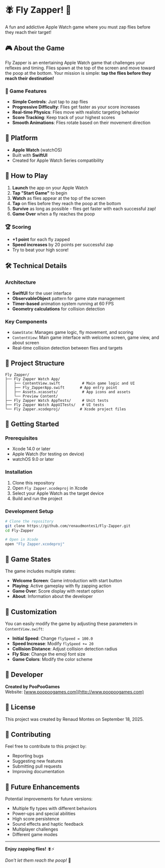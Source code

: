 # 🪰 Fly Zapper! 💩

A fun and addictive Apple Watch game where you must zap flies before they reach their target!

## 🎮 About the Game

Fly Zapper is an entertaining Apple Watch game that challenges your reflexes and timing. Flies spawn at the top of the screen and move toward the poop at the bottom. Your mission is simple: **tap the flies before they reach their destination!**

### 🎯 Game Features

- **Simple Controls**: Just tap to zap flies
- **Progressive Difficulty**: Flies get faster as your score increases
- **Real-time Physics**: Flies move with realistic targeting behavior
- **Score Tracking**: Keep track of your highest scores
- **Smooth Animations**: Flies rotate based on their movement direction

## 📱 Platform

- **Apple Watch** (watchOS)
- Built with **SwiftUI**
- Created for Apple Watch Series compatibility

## 🎲 How to Play

1. **Launch** the app on your Apple Watch
2. **Tap "Start Game"** to begin
3. **Watch** as flies appear at the top of the screen
4. **Tap** on flies before they reach the poop at the bottom
5. **Survive** as long as possible - flies get faster with each successful zap!
6. **Game Over** when a fly reaches the poop

### 🏆 Scoring

- **+1 point** for each fly zapped
- **Speed increases** by 20 points per successful zap
- Try to beat your high score!

## 🛠️ Technical Details

### Architecture
- **SwiftUI** for the user interface
- **ObservableObject** pattern for game state management
- **Timer-based** animation system running at 60 FPS
- **Geometry calculations** for collision detection

### Key Components
- `GameState`: Manages game logic, fly movement, and scoring
- `ContentView`: Main game interface with welcome screen, game view, and about screen
- Real-time collision detection between flies and targets

## 📂 Project Structure

```
Fly Zapper/
├── Fly Zapper Watch App/
│   ├── ContentView.swift          # Main game logic and UI
│   ├── Fly_ZapperApp.swift       # App entry point
│   ├── Assets.xcassets/           # App icons and assets
│   └── Preview Content/
├── Fly Zapper Watch AppTests/     # Unit tests
├── Fly Zapper Watch AppUITests/   # UI tests
└── Fly Zapper.xcodeproj/         # Xcode project files
```

## 🚀 Getting Started

### Prerequisites
- Xcode 14.0 or later
- Apple Watch (for testing on device)
- watchOS 9.0 or later

### Installation
1. Clone this repository
2. Open `Fly Zapper.xcodeproj` in Xcode
3. Select your Apple Watch as the target device
4. Build and run the project

### Development Setup
```bash
# Clone the repository
git clone https://github.com/renaudmontes1/Fly-Zapper.git
cd Fly-Zapper

# Open in Xcode
open "Fly Zapper.xcodeproj"
```

## 🎨 Game States

The game includes multiple states:
- **Welcome Screen**: Game introduction with start button
- **Playing**: Active gameplay with fly zapping action
- **Game Over**: Score display with restart option
- **About**: Information about the developer

## 🔧 Customization

You can easily modify the game by adjusting these parameters in `ContentView.swift`:

- **Initial Speed**: Change `flySpeed = 100.0`
- **Speed Increase**: Modify `flySpeed += 20`
- **Collision Distance**: Adjust collision detection radius
- **Fly Size**: Change the emoji font size
- **Game Colors**: Modify the color scheme

## 🏢 Developer

**Created by PooPooGames**  
Website: [www.poopoogames.com](http://www.poopoogames.com)

## 📄 License

This project was created by Renaud Montes on September 18, 2025.

## 🤝 Contributing

Feel free to contribute to this project by:
- Reporting bugs
- Suggesting new features
- Submitting pull requests
- Improving documentation

## 🎯 Future Enhancements

Potential improvements for future versions:
- Multiple fly types with different behaviors
- Power-ups and special abilities
- High score persistence
- Sound effects and haptic feedback
- Multiplayer challenges
- Different game modes

---

**Enjoy zapping flies!** 🪰⚡️

*Don't let them reach the poop!* 💩